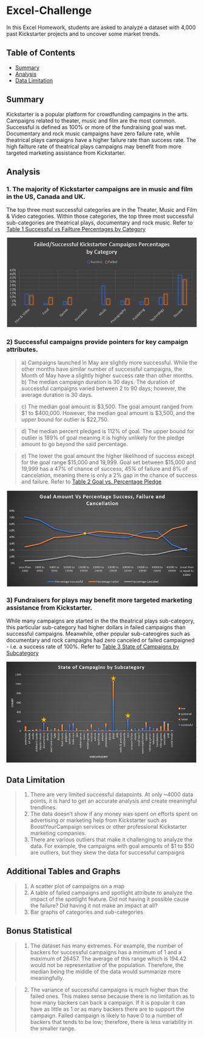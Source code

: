 # Excel-Challenge
In this Excel Homework, students are asked to analyze a dataset with 4,000 past Kickstarter projects and to uncover some market trends.

## Table of Contents ##
* [Summary](https://github.com/adriana-icasiano/Excel-challenge#Summary)
* [Analysis](https://github.com/adriana-icasiano/Excel-challenge#Analysis)
* [Data Limitation](https://github.com/adriana-icasiano/Excel-challenge#DataLimitation)
## Summary ##
Kickstarter is a popular platform for crowdfunding campagins in the arts. Campaigns related to theater, music and film are the most common. Successful is defined as 100% or more of the fundraising goal was met. Documentary and rock music campaigns have zero failure rate, while theatrical plays campaigns have a higher failure rate than success rate. The high failture rate of theatrical plays campaigns may benefit from more targeted marketing assistance from Kickstarter.

## Analysis ##
### 1. The majority of Kickstarter campaigns are in music and film in the US, Canada and UK.   
The top three most successful categories are in the Theater, Music and Film & Video categories. Within those categories, the top three most successful sub-categories are theatrical plays, documentary and rock music.  Refer to  [Table 1 Successful vs Failture Percentages by Category](https://github.com/adriana-icasiano/Excel-Challenge/blob/9ffd2485729ed910c9da63ddc2c2a7a5e59f67e0/Chart%203.PNG)

![Successful vs Failure Percentages](https://github.com/adriana-icasiano/Excel-Challenge/blob/9ffd2485729ed910c9da63ddc2c2a7a5e59f67e0/Chart%203.PNG)

### 2) Successful campaigns provide pointers for key campaign attributes. ###
   > a) Campaigns launched in May are slightly more successful. While the other months have similar number of successful campaigns, the Month of May have a slightly higher success rate than other months. 
   > b) The median campaign duration is 30 days. The duration of successful campaigns varied between 2 to 90 days; however, the average duration is 30 days.
   
   > c) The median goal amount is $3,500. The goal amount ranged from $1 to $400,000. However, the median goal amount is $3,500, and the upper bound for outlier is $22,750.

   > d) The median percent pledged is 112% of goal. The upper bound for outlier is 189% of goal meaning it is highly unlikely for the pledge amount to go beyond the said percentage.

   > e) The lower the goal amount the higher likelihood of success except for the goal range $15,000 and 19,999. Goal set between $15,000 and 19,999 has a 47% of chance of success, 45% of failure and 8% of cancelation, meaning there is only a 2% gap in the chance of success and failure. Refer to  [Table 2 Goal vs. Percentage Pledge]( https://github.com/adriana-icasiano/Excel-Challenge/blob/bb782020a2b83f9cec5b96901f4eb5db9eebfaa9/Chart%207.PNG)

![Goals Vs. Percentage Pledge](https://github.com/adriana-icasiano/Excel-Challenge/blob/bb782020a2b83f9cec5b96901f4eb5db9eebfaa9/Chart%207.PNG)

### 3) Fundraisers for plays may benefit more targeted marketing assistance from Kickstarter. ### 
While many campaigns are started in the the theatrical plays sub-category, this particular sub-category had higher dollars in failed campaigns than successful campaigns. Meanwhile, other popular sub-cateogires such as documentary and rock campaigns had zero canceled or failed campaigned - i.e. a success rate of 100%. Refer to [Table 3 State of Campaigns by Subcategory](https://github.com/adriana-icasiano/Excel-Challenge/blob/8478346951723cd4961c65631e160ebb64acf870/Chart%208.PNG)

![State of Campaigns by Subcategory](https://github.com/adriana-icasiano/Excel-Challenge/blob/8478346951723cd4961c65631e160ebb64acf870/Chart%208.PNG)

## Data Limitation ##
> 1.	There are very limited successful datapoints. At only ~4000 data points, it is hard to get an accurate analysis and create meaningful trendlines. 
> 2.	The data doesn’t show if any money was spent on efforts spent on advertising or marketing help from Kickstarter such as BoostYourCampaign services or other professional Kickstarter marketing companies.
> 3.	There are various outliers that make it challenging to analyze the data. For example, the campaigns with goal amounts of $1 to $50 are outliers, but they skew the data for successful campaigns


## Additional Tables and Graphs ##
> 1.	A scatter plot of campaigns on a map
> 2.	A table of failed campaigns and spotlight attribute to analyze the impact of the spotlight feature. Did not having it possible cause the failure? Did having it not make an impact at all?
> 3.	Bar graphs of categories and sub-categories

## Bonus Statistical ##
> 1.	The dataset has many extremes. For example, the number of backers for successful campaigns has a minimum of 1 and a maximum of 26457. The average of this range which is 194.42 would not be representative of the population. Therefore, the median being the middle of the data would summarize more meaningfully.

> 2.	The variance of successful campaigns is much higher than the failed ones. This makes sense because there is no limitation as to how many backers can back a campaign. If it is popular it can have as little as 1 or as many backers there are to support the campaign. Failed campaign is likely to have 0 to a number of backers that tends to be low; therefore, there is less variability in the smaller range. 

